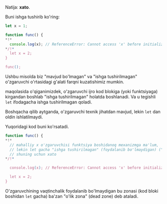 Natija: **xato**.

Buni ishga tushirib ko'ring:

```js run
let x = 1;

function func() {
*!*
  console.log(x); // ReferenceError: Cannot access 'x' before initialization
*/!*
  let x = 2;
}

func();
```

Ushbu misolda biz "mavjud bo'lmagan" va "ishga tushirilmagan" o'zgaruvchi o'rtasidagi g'alati farqni kuzatishimiz mumkin.

[](info:closure) maqolasida o'qiganimizdek, o'zgaruvchi ijro kod blokiga (yoki funktsiyaga) kirgandan boshlab "ishga tushirilmagan" holatda boshlanadi. Va u tegishli `let` ifodagacha ishga tushirilmagan qoladi.

Boshqacha qilib aytganda, o'zgaruvchi texnik jihatdan mavjud, lekin `let` dan oldin ishlatilmaydi.

Yuqoridagi kod buni ko'rsatadi.

```js
function func() {
*!*
  // mahalliy x o'zgaruvchisi funktsiya boshidanoq mexanizmga ma'lum,
  // lekin let gacha "ishga tushirilmagan" (foydalanib bo'lmaydigan) ("o'lik zona")
  // shuning uchun xato
*/!*

  console.log(x); // ReferenceError: Cannot access 'x' before initialization

  let x = 2;
}
```

O'zgaruvchining vaqtinchalik foydalanib bo'lmaydigan bu zonasi (kod bloki boshidan `let` gacha) ba'zan "o'lik zona" (dead zone) deb ataladi.
